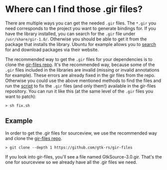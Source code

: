 # Where can I find those .gir files?
There are multiple ways you can get the needed `.gir` files. The `*.gir` you need corresponds to the project you want to generate bindings for. If you have the library installed, you can search for the `.gir` file under `/usr/share/gir-1.0/`. Otherwise you should be able to get it from the package that installs the library. Ubuntu for example allows you to [search](https://packages.ubuntu.com/) for and download packages via their website.

The recommended way to get the `.gir` files for your dependencies is to clone the [gir-files repo](https://github.com/gtk-rs/gir-files). It's the recommended way, because some of the `.gir` files included in the libraries are invalid (missing or invalid annotations for example). These errors are already fixed in the gir files from the repo. Otherwise you could use the above mentioned methods to find the files and run the [script](https://github.com/gtk-rs/gir-files/blob/master/fix.sh) to fix the `.gir` files (and only them!) available in the gir-files repository. You can run it like this (at the same level of the `.gir` files you want to patch):

```console
> sh fix.sh
```

## Example
In order to get the .gir files for sourceview, we use the recommended way and clone the [gir-files repo](https://github.com/gtk-rs/gir-files).

```console
> git clone --depth 1 https://github.com/gtk-rs/gir-files
```

If you look into gir-files, you'll see a file named GtkSource-3.0.gir. That's the one for sourceview so we already have all the .gir files we need.